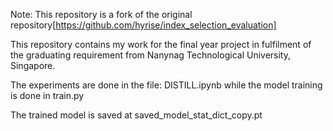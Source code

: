 Note: This repository is a fork of the original repository[https://github.com/hyrise/index_selection_evaluation]

This repository contains my work for the final year project in fulfilment of the graduating requirement from Nanynag Technological University, Singapore.

The experiments are done in the file: DISTILL.ipynb while the model training is done in train.py

The trained model is saved at saved_model_stat_dict_copy.pt
